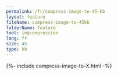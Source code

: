 ```yaml
---
permalink: /fr/compress-image-to-45-kb
layout: feature
fileName: compress-image-to-45kb
folderName: feature
tool: imgcompression
lang: fr
size: 45
type: kb
---
```


{%- include compress-image-to-X.html -%}
